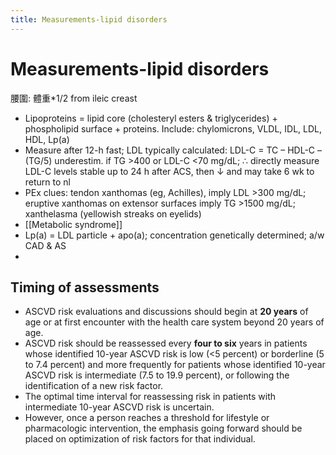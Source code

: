 ```yaml
---
title: Measurements-lipid disorders
---
```

# Measurements-lipid disorders

腰圍: 體重*1/2 from ileic creast

* Lipoproteins = lipid core (cholesteryl esters & triglycerides) + phospholipid surface + proteins. Include: chylomicrons, VLDL, IDL, LDL, HDL, Lp(a)
* Measure after 12-h fast; LDL typically calculated: LDL-C = TC – HDL-C – (TG/5) underestim. if TG >400 or LDL-C <70 mg/dL; ∴ directly measure LDL-C levels stable up to 24 h after ACS, then ↓ and may take 6 wk to return to nl
* PEx clues: tendon xanthomas (eg, Achilles), imply LDL >300 mg/dL; eruptive xanthomas on extensor surfaces imply TG >1500 mg/dL; xanthelasma (yellowish streaks on eyelids)
* [[Metabolic syndrome]] 
* Lp(a) = LDL particle + apo(a); concentration genetically determined; a/w CAD & AS
*

## Timing of assessments
* ASCVD risk evaluations and discussions should begin at **20 years** of age or at first encounter with the health care system beyond 20 years of age.
* ASCVD risk should be reassessed every **four to six** years in patients whose identified 10-year ASCVD risk is low (<5 percent) or borderline (5 to 7.4 percent) and more frequently for patients whose identified 10-year ASCVD risk is intermediate (7.5 to 19.9 percent), or following the identification of a new risk factor.
* The optimal time interval for reassessing risk in patients with intermediate 10-year ASCVD risk is uncertain.
* However, once a person reaches a threshold for lifestyle or pharmacologic intervention, the emphasis going forward should be placed on optimization of risk factors for that individual.
